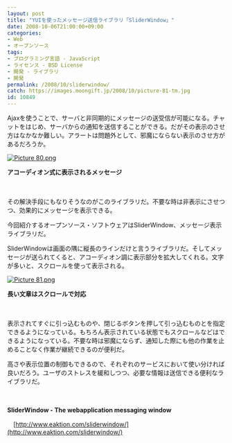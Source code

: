 ```yaml
---
layout: post
title: "YUIを使ったメッセージ送信ライブラリ「SliderWindow」"
date: 2008-10-06T21:00:00+09:00
categories:
- Web
- オープンソース
tags: 
- プログラミング言語 - JavaScript
- ライセンス - BSD License
- 開発 - ライブラリ
- 開発
permalink: /2008/10/sliderwindow/
catch: https://images.moongift.jp/2008/10/picture-81-tm.jpg
id: 10849
---
```

Ajaxを使うことで、サーバと非同期的にメッセージの送受信が可能になる。チャットをはじめ、サーバからの通知を送信することができる。だがその表示のさせ方はなかなか難しい。アラートは問題外として、邪魔にならない表示のさせ方があるだろうか。

  

[![Picture 80.png](https://images.moongift.jp/2008/10/picture-80-tm.jpg)](https://images.moongift.jp/2008/10/picture-80.png)  
  
**アコーディオン式に表示されるメッセージ**

  

　

  

その解決手段にもなりそうなのがこのライブラリだ。不要な時は非表示にさせつつ、効果的にメッセージを表示できる。

  

今回紹介するオープンソース・ソフトウェアはSliderWindow、メッセージ表示ライブラリだ。

  
  
<!--more-->  

SliderWindowは画面の隅に縦長のラインだけと言うライブラリだ。そしてメッセージが送られてくると、アコーディオン調に表示部分を拡大してくれる。文字が多いと、スクロールを使って表示される。

  

[![Picture 81.png](https://images.moongift.jp/2008/10/picture-81-tm.jpg)](https://images.moongift.jp/2008/10/picture-81.png)  
  
**長い文章はスクロールで対応**

  

　

  

表示されてすぐに引っ込むものや、閉じるボタンを押して引っ込むものとを指定できるようになっている。もちろん表示されている状態でもスクロールなどはできるようになっている。不要な時は邪魔にならず、通知した際にも他の作業を止めることなく作業が継続できるのが便利だ。

  

高さや表示位置の制御もできるので、それぞれのサービスにおいて使い分ければ良いだろう。ユーザのストレスを緩和しつつ、必要な情報は送信できる便利なライブラリだ。

  

　

  

**SliderWindow - The webapplication messaging window**  
  
　[http://www.eaktion.com/sliderwindow/](http://www.eaktion.com/sliderwindow/)

  
